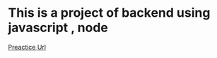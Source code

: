 # This is a project of backend using javascript , node 
[Preactice Url](https://stackblitz.com/edit/stackblitz-starters-brqzuj?file=README.md)